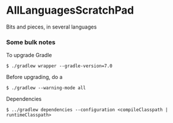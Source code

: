 # AllLanguagesScratchPad
Bits and pieces, in several languages

### Some bulk notes
To upgrade Gradle
```
$ ./gradlew wrapper --gradle-version=7.0
```
Before upgrading, do a 
```
$ ./gradlew --warning-mode all
```
Dependencies
```
$ ../gradlew dependencies --configuration <compileClasspath | runtimeClasspath>
```
